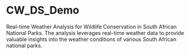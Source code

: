 # CW_DS_Demo
Real-time Weather Analysis for Wildlife Conservation in South African National Parks. The analysis leverages real-time weather data to provide valuable insights into the weather conditions of various South African national parks.
